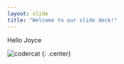 ```yaml
---
layout: slide
title: "Welcome to our slide deck!"
---
```


Hello Joyce

![codercat](https://octodex.github.com/images/codercat.jpg)
{: .center}
